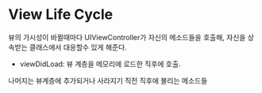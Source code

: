 View Life Cycle
===
뷰의 가시성이 바뀔때마다 UIViewController가 자신의 메소드들을 호출해, 자신을 상속받는 클래스에서 대응할수 있게 해준다.

* viewDidLoad: 뷰 계층을 메모리에 로드한 직후에 호출.

나머지는 뷰계층에 추가되거나 사라지기 직전 직후에 불리는 메소드들
